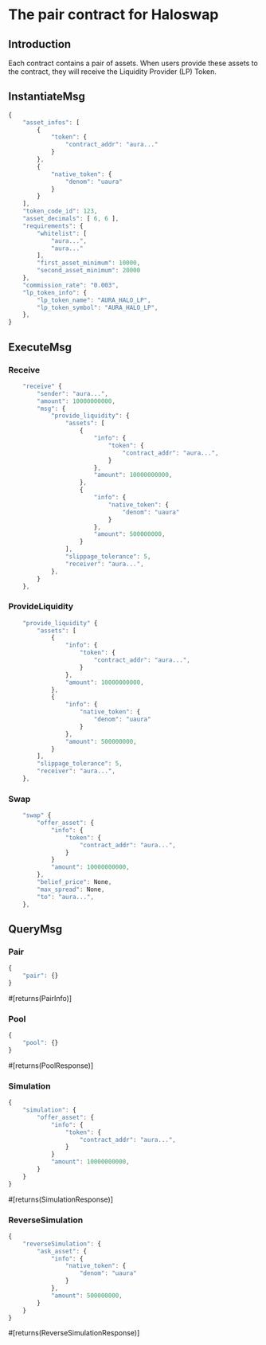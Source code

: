 # The pair contract for Haloswap
## Introduction
Each contract contains a pair of assets. When users provide these assets to the contract, they will receive the Liquidity Provider (LP) Token.

## InstantiateMsg
```javascript
{
    "asset_infos": [
        {
            "token": {
                "contract_addr": "aura..."
            }
        },
        {
            "native_token": {
                "denom": "uaura"
            }
        }
    ],
    "token_code_id": 123,
    "asset_decimals": [ 6, 6 ],
    "requirements": {
        "whitelist": [
            "aura...",
            "aura..."
        ],
        "first_asset_minimum": 10000,
        "second_asset_minimum": 20000
    },
    "commission_rate": "0.003",
    "lp_token_info": {
        "lp_token_name": "AURA_HALO_LP",
        "lp_token_symbol": "AURA_HALO_LP",
    },
}
```

## ExecuteMsg

### Receive
```javascript
    "receive" {
        "sender": "aura...",
        "amount": 10000000000,
        "msg": {
            "provide_liquidity": {
                "assets": [
                    {
                        "info": {
                            "token": {
                                "contract_addr": "aura...",
                            }
                        },
                        "amount": 10000000000,
                    },
                    {
                        "info": {
                            "native_token": {
                                "denom": "uaura"
                            }
                        },
                        "amount": 500000000,
                    }
                ],
                "slippage_tolerance": 5,
                "receiver": "aura...",
            },
        }
    },
```

### ProvideLiquidity
```javascript
    "provide_liquidity" {
        "assets": [
            {
                "info": {
                    "token": {
                        "contract_addr": "aura...",
                    }
                },
                "amount": 10000000000,
            },
            {
                "info": {
                    "native_token": {
                        "denom": "uaura"
                    }
                },
                "amount": 500000000,
            }
        ],
        "slippage_tolerance": 5,
        "receiver": "aura...",
    },
```

### Swap
```javascript
    "swap" {
        "offer_asset": {
            "info": {
                "token": {
                    "contract_addr": "aura...",
                }
            }
            "amount": 10000000000,
        },
        "belief_price": None,
        "max_spread": None,
        "to": "aura...",
    },
```

## QueryMsg
### Pair
```javascript
{
    "pair": {}
}
```
#[returns(PairInfo)]

### Pool
```javascript
{
    "pool": {}
}
```
#[returns(PoolResponse)]

### Simulation
```javascript
{
    "simulation": {
        "offer_asset": {
            "info": {
                "token": {
                    "contract_addr": "aura...",
                }
            }
            "amount": 10000000000,
        }
    }
}
```
#[returns(SimulationResponse)]

### ReverseSimulation
```javascript
{
    "reverseSimulation": {
        "ask_asset": {
            "info": {
                "native_token": {
                    "denom": "uaura"
                }
            },
            "amount": 500000000,
        }
    }
}
```
#[returns(ReverseSimulationResponse)]
